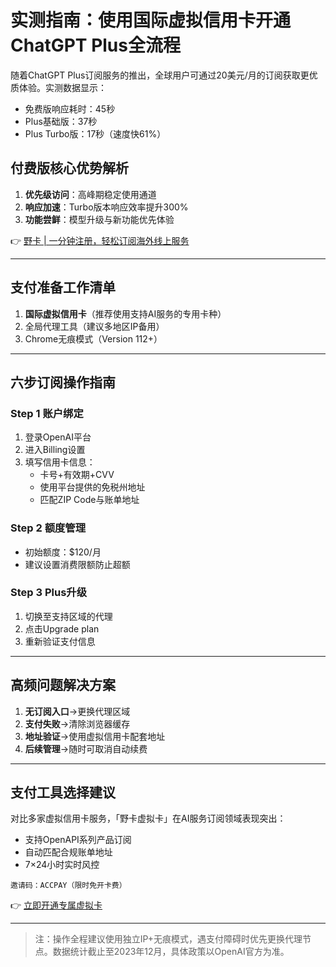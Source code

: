 # 实测指南：使用国际虚拟信用卡开通ChatGPT Plus全流程

随着ChatGPT Plus订阅服务的推出，全球用户可通过20美元/月的订阅获取更优质体验。实测数据显示：
- 免费版响应耗时：45秒  
- Plus基础版：37秒  
- Plus Turbo版：17秒（速度快61%）

## 付费版核心优势解析
1. **优先级访问**：高峰期稳定使用通道
2. **响应加速**：Turbo版本响应效率提升300%
3. **功能尝鲜**：模型升级与新功能优先体验

👉 [野卡 | 一分钟注册，轻松订阅海外线上服务](https://bbtdd.com/yeka)

---

## 支付准备工作清单
1. **国际虚拟信用卡**（推荐使用支持AI服务的专用卡种）
2. 全局代理工具（建议多地区IP备用）
3. Chrome无痕模式（Version 112+）



---

## 六步订阅操作指南

### Step 1 账户绑定
1. 登录OpenAI平台
2. 进入Billing设置
3. 填写信用卡信息：
   - 卡号+有效期+CVV
   - 使用平台提供的免税州地址
   - 匹配ZIP Code与账单地址



### Step 2 额度管理
- 初始额度：$120/月
- 建议设置消费限额防止超额

### Step 3 Plus升级
1. 切换至支持区域的代理
2. 点击Upgrade plan
3. 重新验证支付信息



---

## 高频问题解决方案
1. **无订阅入口**→更换代理区域
2. **支付失败**→清除浏览器缓存
3. **地址验证**→使用虚拟信用卡配套地址
4. **后续管理**→随时可取消自动续费

---

## 支付工具选择建议
对比多家虚拟信用卡服务，「野卡虚拟卡」在AI服务订阅领域表现突出：
- 支持OpenAPI系列产品订阅
- 自动匹配合规账单地址
- 7×24小时实时风控

`邀请码：ACCPAY（限时免开卡费）`

👉 [立即开通专属虚拟卡](https://bbtdd.com/yeka)

---

> 注：操作全程建议使用独立IP+无痕模式，遇支付障碍时优先更换代理节点。数据统计截止至2023年12月，具体政策以OpenAI官方为准。
